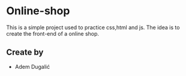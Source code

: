 # Online-shop

This is a simple project used to practice css,html and js. The idea is to create the front-end of a online shop.

## Create by

- Adem Dugalić
